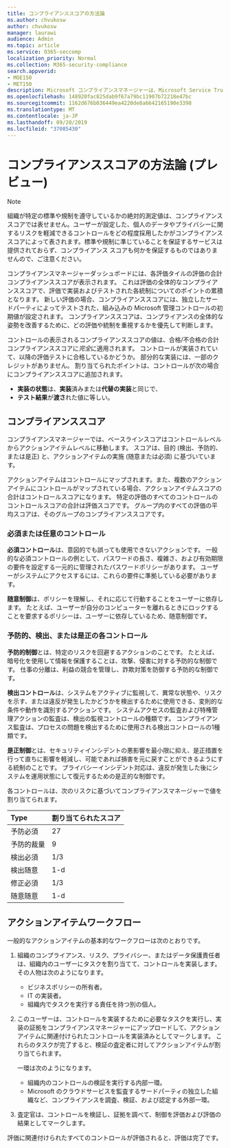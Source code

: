 ```yaml
---
title: コンプライアンススコアの方法論
ms.author: chvukosw
author: chvukosw
manager: laurawi
audience: Admin
ms.topic: article
ms.service: O365-seccomp
localization_priority: Normal
ms.collection: M365-security-compliance
search.appverid:
- MOE150
- MET150
description: Microsoft コンプライアンスマネージャーは、Microsoft Service Trust Portal の無料のワークフローベースのリスク評価ツールです。 コンプライアンスマネージャーを使用すると、Microsoft クラウドサービスに関連する規制コンプライアンスアクティビティを追跡、割り当て、検証することができます。
ms.openlocfilehash: 148920fac825dab9f67a79bc11907b72218e47bc
ms.sourcegitcommit: 1162d676b036449ea4220de8a6642165190e3398
ms.translationtype: MT
ms.contentlocale: ja-JP
ms.lasthandoff: 09/20/2019
ms.locfileid: "37085430"
---
```

# <a name="compliance-score-methodology-preview"></a>コンプライアンススコアの方法論 (プレビュー)

> [!NOTE]
> 組織が特定の標準や規制を遵守しているかの絶対的測定値は、コンプライアンス スコアでは表せません。ユーザーが設定した、個人のデータやプライバシーに関するリスクを軽減できるコントロールをどの程度採用したかがコンプライアンス スコアによって表されます。標準や規制に準じていることを保証するサービスは提供されておらず、コンプライアンス スコアも何かを保証するものではありませんので、ご注意ください。

コンプライアンスマネージャーダッシュボードには、各評価タイルの評価の合計コンプライアンススコアが表示されます。 これは評価の全体的なコンプライアンススコアで、評価で実装およびテストされた各統制についてのポイントの累積となります。 新しい評価の場合、コンプライアンススコアには、独立したサードパーティによってテストされた、組み込みの Microsoft 管理コントロールの初期値が設定されます。 コンプライアンススコアは、コンプライアンスの全体的な姿勢を改善するために、どの評価や統制を重視するかを優先して判断します。

コントロールの表示されるコンプライアンススコアの値は、合格/不合格の合計コンプライアンススコアに*完全*に適用されます。 コントロールが実装されていて、以降の評価テストに合格しているかどうか。 部分的な実装には、一部のクレジットがありません。 割り当てられたポイントは、コントロールが次の場合にコンプライアンススコアに追加されます。

- **実装の状態**は、**実装**済みまたは**代替の実装**と同じで、
- **テスト結果**が**渡さ**れた値に等しい。

## <a name="compliance-score"></a>コンプライアンススコア
  
コンプライアンスマネージャーでは、ベースラインスコアはコントロールレベルからアクションアイテムレベルに移動します。 スコアは、目的 (検出、予防的、または是正) と、アクションアイテムの実施 (随意または必須) に基づいています。

アクションアイテムはコントロールにマップされます。また、複数のアクションアイテムにコントロールがマップされている場合、アクションアイテムスコアの合計はコントロールスコアになります。 特定の評価のすべてのコントロールのコントロールスコアの合計は評価スコアです。 グループ内のすべての評価の平均スコアは、そのグループのコンプライアンススコアです。
  
### <a name="mandatory-or-discretionary-controls"></a>必須または任意のコントロール
  
 **必須コントロール**は、意図的でも誤っても使用できないアクションです。 一般的な必須コントロールの例として、パスワードの長さ、複雑さ、および有効期限の要件を設定する一元的に管理されたパスワードポリシーがあります。 ユーザーがシステムにアクセスするには、これらの要件に準拠している必要があります。
  
 **随意制御**は、ポリシーを理解し、それに応じて行動することをユーザーに依存します。 たとえば、ユーザーが自分のコンピューターを離れるときにロックすることを要求するポリシーは、ユーザーに依存しているため、随意制御です。
  
### <a name="preventative-detective-or-corrective-controls"></a>予防的、検出、または是正の各コントロール
  
 **予防的制御**とは、特定のリスクを回避するアクションのことです。 たとえば、暗号化を使用して情報を保護することは、攻撃、侵害に対する予防的な制御です。 仕事の分離は、利益の競合を管理し、詐欺対策を防御する予防的な制御です。
  
 **検出コントロール**は、システムをアクティブに監視して、異常な状態や、リスクを示す、または違反が発生したかどうかを検出するために使用できる、変則的な条件や動作を識別するアクションです。 システムアクセスの監査および特権管理アクションの監査は、検出の監視コントロールの種類です。 コンプライアンス監査は、プロセスの問題を検出するために使用される検出コントロールの1種類です。
  
**是正制御**とは、セキュリティインシデントの悪影響を最小限に抑え、是正措置を行って直ちに影響を軽減し、可能であれば損害を元に戻すことができるようにする統制のことです。 プライバシーインシデント対応は、違反が発生した後にシステムを運用状態にして復元するための是正的な制御です。
  
各コントロールは、次のリスクに基づいてコンプライアンスマネージャーで値を割り当てられます。

|**Type**|**割り当てられたスコア**|
|:-----|:-----|
| 予防必須 | 27 |
| 予防的裁量 | 9  |
| 検出必須 | 1/3 |
| 検出随意 | 1-d |
| 修正必須 | 1/3 |
| 随意随意 | 1-d |
  
## <a name="action-item-workflow"></a>アクションアイテムワークフロー

一般的なアクションアイテムの基本的なワークフローは次のとおりです。
  
1. 組織のコンプライアンス、リスク、プライバシー、またはデータ保護責任者は、組織内のユーザーにタスクを割り当てて、コントロールを実装します。 その人物は次のようになります。

    - ビジネスポリシーの所有者。
    - IT の実装者。
    - 組織内でタスクを実行する責任を持つ別の個人。

2. このユーザーは、コントロールを実装するために必要なタスクを実行し、実装の証拠をコンプライアンスマネージャーにアップロードして、アクションアイテムに関連付けられたコントロールを実装済みとしてマークします。 これらのタスクが完了すると、検証の査定者に対してアクションアイテムが割り当てられます。

    一環は次のようになります。

    - 組織内のコントロールの検証を実行する内部一環。
    - Microsoft のクラウドサービスを監査するサードパーティの独立した組織など、コンプライアンスを調査、検証、および認定する外部一環。

3. 査定官は、コントロールを検証し、証拠を調べて、制御を評価および評価の結果としてマークします。

評価に関連付けられたすべてのコントロールが評価されると、評価は完了です。